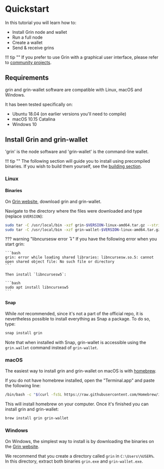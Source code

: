 # Quickstart

In this tutorial you will learn how to:

- Install Grin node and wallet
- Run a full node
- Create a wallet
- Send & receive grins

!!! tip ""
    If you prefer to use Grin with a graphical user interface, please refer to [community projects](community-projects.md).

## Requirements

grin and grin-wallet software are compatible with Linux, macOS and Windows.

It has been tested specifically on:

- Ubuntu 18.04 (on earlier versions you'll need to compile)
- macOS 10.15 Catalina
- Windows 10

## Install Grin and grin-wallet

'grin' is the node software and 'grin-wallet' is the command-line wallet.

!!! tip ""
    The following section will guide you to install using precompiled binaries.
    If you wish to build them yourself, see the [building section](https://github.com/mimblewimble/grin/blob/master/doc/build.md).

### Linux

#### Binaries

On [Grin website](https://grin.mw/download), download grin and grin-wallet.

Navigate to the directory where the files were downloaded and type (replace `$VERSION`):

```bash
sudo tar -C /usr/local/bin -xzf grin-$VERSION-linux-amd64.tar.gz --strip-components=1
sudo tar -C /usr/local/bin -xzf grin-wallet-$VERSION-linux-amd64.tar.gz --strip-components=1
```

??? warning "libncursesw error &#8628;"
    If you have the following error when you start grin:

    ```bash
    grin: error while loading shared libraries: libncursesw.so.5: cannot open shared object file: No such file or directory
    ```

    Then install `libncursesw5`:

    ```bash
    sudo apt install libncursesw5
    ```

#### Snap

While *not* recommended, since it's not a part of the official repo, it is nevertheless possible to install everything as Snap a package. To do so, type:

```bash
snap install grin
```

Note that when installed with Snap, grin-wallet is accessible using the `grin.wallet` command instead of `grin-wallet`.



### macOS

The easiest way to install grin and grin-wallet on macOS is with [homebrew](https://brew.sh).

If you do not have homebrew installed, open the "Terminal.app" and paste the following line:

```bash
/bin/bash -c "$(curl -fsSL https://raw.githubusercontent.com/Homebrew/install/master/install.sh)"
```

This will install homebrew on your computer. Once it's finished you can install grin and grin-wallet:

```bash
brew install grin grin-wallet
```

### Windows

On Windows, the simplest way to install is by downloading the binaries on the [Grin website](https://grin.mw/download).

We recommend that you create a directory called `grin` in `C:\Users\%USER%`. In this directory, extract both binaries `grin.exe` and `grin-wallet.exe`.
